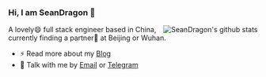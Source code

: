 ### Hi, I am SeanDragon 👋

<img align="right" src="https://github-readme-stats.vercel.app/api?username=SeanDragon&show_icons=true&icon_color=6272a4&bg_color=f8f8f2&hide_title=false&hide=contribs&include_all_commits=true" alt="SeanDragon's github stats"/>

A lovely😄 full stack engineer based in China, currently finding a partner🤔 at Beijing or Wuhan.

- ⚡ Read more about my [Blog](http://shangyulong.cn/)
- 💬 Talk with me by [Email](mailto:syl8023who@gmail.com) or [Telegram](https://t.me/SeanDragon)
